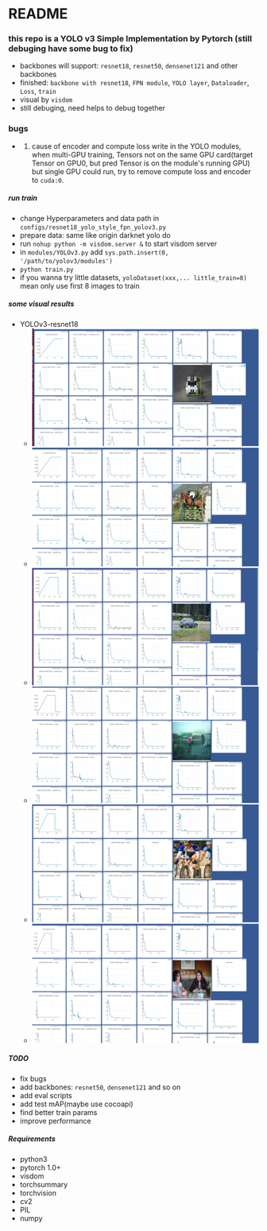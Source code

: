 # README
### this repo is a YOLO v3 Simple Implementation by Pytorch (still debuging have some bug to fix)
* backbones will support: `resnet18`, `resnet50`, `densenet121` and other backbones
* finished: `backbone with resnet18`, `FPN module`, `YOLO layer`, `Dataloader`, `Loss`, `train`
* visual by `visdom`
* still debuging, need helps to debug together

### bugs
* 1. cause of encoder and compute loss write in the YOLO modules, when multi-GPU training, Tensors not on the same GPU card(target Tensor on GPU0, but pred Tensor is on the module's running GPU) but single GPU could run, try to remove compute loss and encoder to `cuda:0`.

##### run train
* change Hyperparameters and data path in `configs/resnet18_yolo_style_fpn_yolov3.py`
* prepare data: same like origin darknet yolo do
* run `nohup python -m visdom.server &` to start visdom server
* in `modules/YOLOv3.py` add `sys.path.insert(0, '/path/to/yolov3/modules')`
* `python train.py`
* if you wanna try little datasets, `yoloDataset(xxx,... little_train=8)` mean only use first 8 images to train

##### some visual results
* YOLOv3-resnet18
  * ![detect_results](readme/yolo0.png)
  * ![detect_results](readme/yolo1.png)
  * ![detect_results](readme/yolo2.png)
  * ![detect_results](readme/yolo3.png)
  * ![detect_results](readme/yolo4.png)
  * ![detect_results](readme/yolo5.png)


##### TODO
* fix bugs 
* add backbones: `resnet50`, `densenet121` and so on 
* add eval scripts
* add test mAP(maybe use cocoapi)
* find better train params
* improve performance

##### Requirements
* python3
* pytorch 1.0+
* visdom
* torchsummary
* torchvision
* cv2
* PIL
* numpy